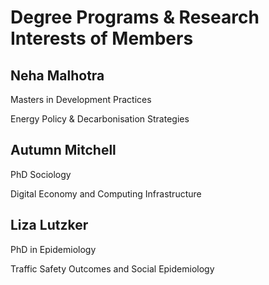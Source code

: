 # Degree Programs & Research Interests of Members 

## Neha Malhotra

Masters in Development Practices

Energy Policy & Decarbonisation Strategies

## Autumn Mitchell

PhD Sociology

Digital Economy and Computing Infrastructure 

## Liza Lutzker

PhD in Epidemiology

Traffic Safety Outcomes and Social Epidemiology
